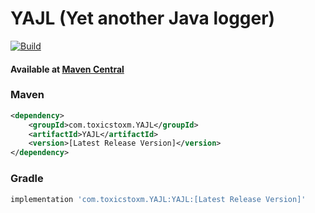 # YAJL (Yet another Java logger)
[![Build](https://github.com/ToxicStoxm/YAJL/actions/workflows/gradle.yml/badge.svg)](https://github.com/ToxicStoxm/YAJL/actions/workflows/gradle.yml)  
  
#### Available at [Maven Central](https://central.sonatype.com/artifact/com.toxicstoxm.YAJL/YAJL)

### Maven
```xml
<dependency>
    <groupId>com.toxicstoxm.YAJL</groupId>
    <artifactId>YAJL</artifactId>
    <version>[Latest Release Version]</version>
</dependency>
```

### Gradle
```groovy
implementation 'com.toxicstoxm.YAJL:YAJL:[Latest Release Version]'
```
